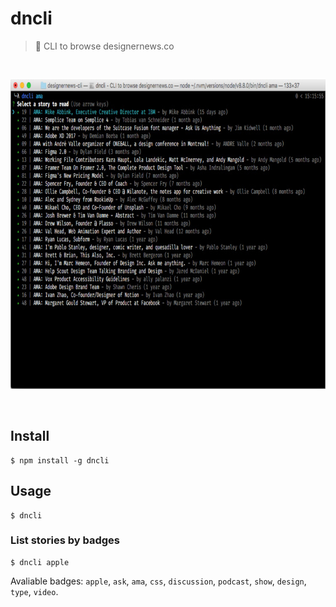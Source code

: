# dncli
> 📰 CLI to browse designernews.co

<br>
<p align="center"><img src="dncli-screenshot.jpg" width="750" height="495"></p>
<br>


## Install

```
$ npm install -g dncli
```


## Usage

```
$ dncli
```

### List stories by badges

```
$ dncli apple
```

Avaliable badges: `apple`, `ask`, `ama`, `css`, `discussion`, `podcast`, `show`, `design`, `type`, `video`.
